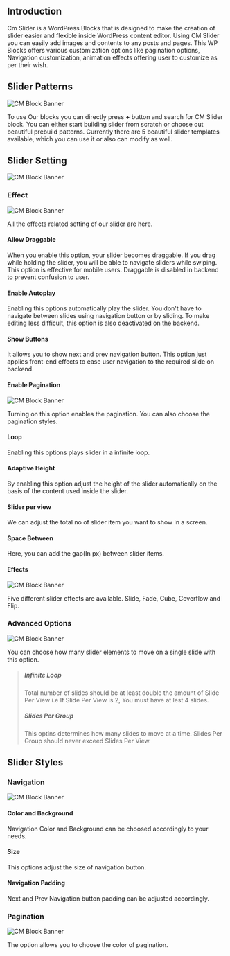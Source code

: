 ## Introduction
Cm Slider is a WordPress Blocks that is designed to make the creation of slider easier and flexible inside WordPress content editor. Using CM Slider you can easily add images and contents to any posts and pages. This WP Blocks offers various customization options like pagination options, Navigation customization, animation effects offering user to customize as per their wish.

## Slider Patterns
![CM  Block Banner](img/Slider/slider-patterns.jpg)

To use Our blocks you can directly press <b>+</b> button and search for CM Slider block. You can either start building slider from scratch or choose out beautiful prebuild patterns. Currently there are 5 beautiful slider templates available, which you can use it or also can modify as well.

## Slider Setting
![CM  Block Banner](img/Slider/slider-setting-effects.jpg)

### Effect
![CM  Block Banner](img/Slider/slider-effect.jpg)

All the effects related setting of our slider are here.


#### Allow Draggable
When you enable this option, your slider becomes draggable. If you drag while holding the slider, you will be able to navigate sliders while swiping. This option is effective for mobile users. Draggable is disabled in backend to prevent confusion to user.

####  Enable Autoplay
Enabling this options automatically play the slider. You don't have to navigate between slides using navigation button or by sliding.  To make editing less difficult, this option is also deactivated on the backend.

#### Show Buttons
It allows you to show next and prev navigation button. This option just applies front-end effects to ease user navigation to the required slide on backend.

#### Enable Pagination
![CM  Block Banner](img/Slider/slider-pagination.jpg)

Turning on this option enables the pagination. You can also choose the pagination styles.

#### Loop
Enabling this options plays slider in a infinite loop.

#### Adaptive Height
By enabling this option adjust the height of the slider automatically  on the basis of the content used inside the slider.

#### Slider per view
We can adjust the total no of slider item you want  to show in a screen.

#### Space Between
Here, you can add the gap(In px) between slider items.

#### Effects
![CM  Block Banner](img/Slider/slider-effects.jpg)

Five different slider effects are available. Slide, Fade, Cube, Coverflow and Flip.

### Advanced Options
![CM  Block Banner](img/Slider/advanced-options.jpg)

You can choose how many slider elements to move on a single slide with this option.

> ##### Infinite Loop
> Total number of slides should be at least double the amount of Slide Per View i.e If Slide Per View is 2, You must have at lest 4 slides.
> 
> ##### Slides Per Group
> This optins determines how many slides to move at a time. Slides Per Group should never exceed Slides Per View.

## Slider Styles

### Navigation 
![CM  Block Banner](img/Slider/slider-navigation.jpg)

#### Color and Background
Navigation Color and Background can be choosed accordingly to your needs.

#### Size
This options adjust the size of navigation button.

#### Navigation Padding
Next and Prev Navigation button padding can be adjusted accordingly.

### Pagination 
![CM  Block Banner](img/Slider/paginastion.jpg)

 The option allows you to choose the color of pagination.
